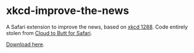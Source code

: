 # xkcd-improve-the-news

A Safari extension to improve the news, based on [xkcd 1288](http://xkcd.com/1288/). Code entirely stolen from [Cloud to Butt for Safari](https://github.com/logancollins/cloud-to-butt-safari).

[Download here](https://github.com/roboteti/xkcd-improve-the-news/raw/master/xkcd_improve_the_news.safariextz).
